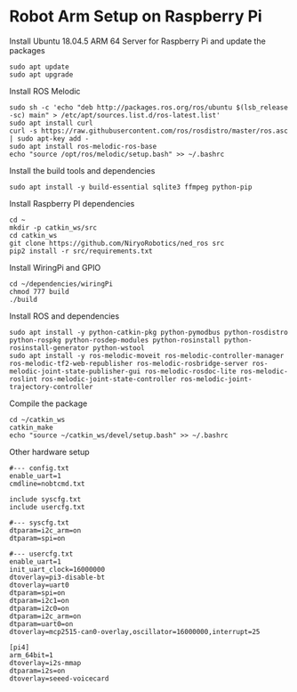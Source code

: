 # Robot Arm Setup on Raspberry Pi

Install Ubuntu 18.04.5 ARM 64 Server for Raspberry Pi and update the packages
```
sudo apt update
sudo apt upgrade
```
Install ROS Melodic
```
sudo sh -c 'echo "deb http://packages.ros.org/ros/ubuntu $(lsb_release -sc) main" > /etc/apt/sources.list.d/ros-latest.list'
sudo apt install curl 
curl -s https://raw.githubusercontent.com/ros/rosdistro/master/ros.asc | sudo apt-key add -
sudo apt install ros-melodic-ros-base
echo "source /opt/ros/melodic/setup.bash" >> ~/.bashrc
```
Install the build tools and dependencies
```
sudo apt install -y build-essential sqlite3 ffmpeg python-pip
```
Install Raspberry PI dependencies
```
cd ~
mkdir -p catkin_ws/src
cd catkin_ws
git clone https://github.com/NiryoRobotics/ned_ros src
pip2 install -r src/requirements.txt
```
Install WiringPi and GPIO
```
cd ~/dependencies/wiringPi
chmod 777 build
./build
```
Install ROS and dependencies
```
sudo apt install -y python-catkin-pkg python-pymodbus python-rosdistro python-rospkg python-rosdep-modules python-rosinstall python-rosinstall-generator python-wstool
sudo apt install -y ros-melodic-moveit ros-melodic-controller-manager ros-melodic-tf2-web-republisher ros-melodic-rosbridge-server ros-melodic-joint-state-publisher-gui ros-melodic-rosdoc-lite ros-melodic-roslint ros-melodic-joint-state-controller ros-melodic-joint-trajectory-controller
```
Compile the package
```
cd ~/catkin_ws
catkin_make
echo "source ~/catkin_ws/devel/setup.bash" >> ~/.bashrc
```
Other hardware setup
```
#--- config.txt
enable_uart=1
cmdline=nobtcmd.txt

include syscfg.txt
include usercfg.txt

#--- syscfg.txt
dtparam=i2c_arm=on
dtparam=spi=on

#--- usercfg.txt
enable_uart=1
init_uart_clock=16000000
dtoverlay=pi3-disable-bt
dtoverlay=uart0
dtparam=spi=on
dtparam=i2c1=on
dtparam=i2c0=on
dtparam=i2c_arm=on
dtparam=uart0=on
dtoverlay=mcp2515-can0-overlay,oscillator=16000000,interrupt=25

[pi4]
arm_64bit=1
dtoverlay=i2s-mmap
dtparam=i2s=on
dtoverlay=seeed-voicecard
```

 

